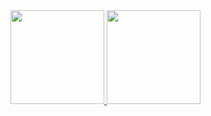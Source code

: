 <div margin: 25px 50px 75px 100px>
  <a href="https://github.com/TheBigHappyDay/github-readme-stats">
    <img height=150 display="flex" src="https://github-readme-stats.vercel.app/api?username=TheBigHappyDay&theme=transparent&border_color=00000000&rank_icon=github" />
  </a>
  <a href="https://github.com/TheBigHappyDay/convoychat">
    <img height=150 display="flex" src="https://github-readme-stats.vercel.app/api/top-langs?username=TheBigHappyDay&layout=compact&langs_count=8&card_width=320&theme=transparent&border_color=00000000" />
  </a>
</div>

<!--
**TheBigHappyDay/TheBigHappyDay** is a ✨ _special_ ✨ repository because its `README.md` (this file) appears on your GitHub profile.

Here are some ideas to get you started:

- 🔭 I’m currently working on ...
- 🌱 I’m currently learning ...
- 👯 I’m looking to collaborate on ...
- 🤔 I’m looking for help with ...
- 💬 Ask me about ...
- 📫 How to reach me: ...
- 😄 Pronouns: ...
- ⚡ Fun fact: ...
-->
